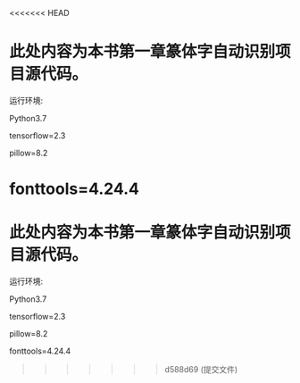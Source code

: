 <<<<<<< HEAD
# 此处内容为本书第一章篆体字自动识别项目源代码。

运行环境:

Python3.7

tensorflow=2.3

pillow=8.2

fonttools=4.24.4
=======
# 此处内容为本书第一章篆体字自动识别项目源代码。

运行环境:

Python3.7

tensorflow=2.3

pillow=8.2

fonttools=4.24.4
>>>>>>> d588d69 (提交文件)
